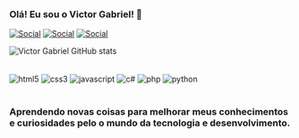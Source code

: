 ### Olá! Eu sou o Victor Gabriel! 👋

[![Social](https://img.shields.io/badge/Instagram-E4405F?style=for-the-badge&logo=instagram&logoColor=white)](https://www.instagram.com/vituel_xd/)
[![Social](https://img.shields.io/badge/Twitter-1DA1F2?style=for-the-badge&logo=twitter&logoColor=white)](https://x.com/D4rkFireX)
[![Social](https://img.shields.io/badge/LinkedIn-0077B5?style=for-the-badge&logo=linkedin&logoColor=white)](https://www.linkedin.com/in/victor-gabriel-a5297725b/)

![Victor Gabriel GitHub stats](https://github-readme-stats.vercel.app/api?username=d4rkfirex&show_icons=true&theme=radical)

<div style="display: inline_block"><br>
<img align="center" alt="html5" src="https://img.shields.io/badge/HTML5-E34F26?style=for-the-badge&logo=html5&logoColor=white">
<img align="center" alt="css3" src="https://img.shields.io/badge/CSS3-1572B6?style=for-the-badge&logo=css3&logoColor=white">
<img align="center" alt="javascript" src="https://img.shields.io/badge/JavaScript-F7DF1E?style=for-the-badge&logo=javascript&logoColor=black">
<img align="center" alt="c#" src="https://img.shields.io/badge/C%23-239120?style=for-the-badge&logo=c-sharp&logoColor=white">
<img align="center" alt="php" src="https://img.shields.io/badge/PHP-777BB4?style=for-the-badge&logo=php&logoColor=white">
<img align="center" alt="python" src="https://img.shields.io/badge/Python-3776AB?style=for-the-badge&logo=python&logoColor=white">
</div><br>

### Aprendendo novas coisas para melhorar meus conhecimentos e curiosidades pelo o mundo da tecnologia e desenvolvimento.
